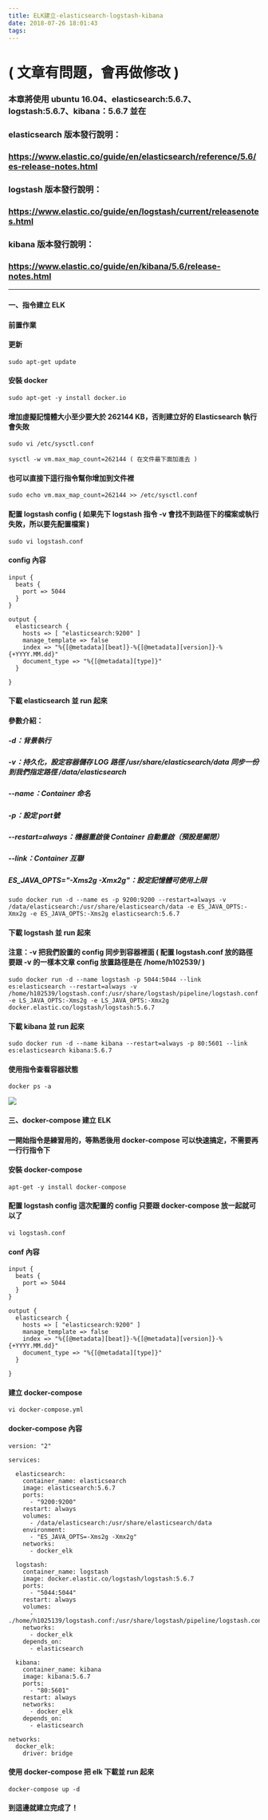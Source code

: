 ```yaml
---
title: ELK建立-elasticsearch-logstash-kibana
date: 2018-07-26 18:01:43
tags:
---
```

# ( 文章有問題，會再做修改 )
### 本章將使用 ubuntu 16.04、elasticsearch:5.6.7、logstash:5.6.7、kibana：5.6.7 並在

### elasticsearch 版本發行說明：
### https://www.elastic.co/guide/en/elasticsearch/reference/5.6/es-release-notes.html

### logstash  版本發行說明：
### https://www.elastic.co/guide/en/logstash/current/releasenotes.html

### kibana 版本發行說明：
### https://www.elastic.co/guide/en/kibana/5.6/release-notes.html

***

#### 一、指令建立 ELK

#### 前置作業

#### 更新

```
sudo apt-get update
```

#### 安裝 docker

```
sudo apt-get -y install docker.io
```

#### 增加虛擬記憶體大小至少要大於 262144 KB，否則建立好的 Elasticsearch 執行會失敗

```
sudo vi /etc/sysctl.conf

sysctl -w vm.max_map_count=262144 ( 在文件最下面加進去 )
```

#### 也可以直接下這行指令幫你增加到文件裡

```
sudo echo vm.max_map_count=262144 >> /etc/sysctl.conf
```

#### 配置 logstash config ( 如果先下 logstash 指令 -v 會找不到路徑下的檔案或執行失敗，所以要先配置檔案 )

```
sudo vi logstash.conf
```

#### config 內容

```
input {
  beats {
    port => 5044
  }
}

output {
  elasticsearch {
    hosts => [ "elasticsearch:9200" ]
    manage_template => false
    index => "%{[@metadata][beat]}-%{[@metadata][version]}-%{+YYYY.MM.dd}"
    document_type => "%{[@metadata][type]}"
  }

}
```

#### 下載 elasticsearch 並 run 起來

#### 參數介紹：

##### -d：背景執行

##### -v：持久化，設定容器儲存 LOG 路徑 /usr/share/elasticsearch/data 同步一份到我們指定路徑 /data/elasticsearch

##### --name：Container 命名

##### -p：設定 port號

##### --restart=always：機器重啟後 Container 自動重啟（預設是關閉）

##### --link：Container 互聯

##### ES_JAVA_OPTS="-Xms2g -Xmx2g"：設定記憶體可使用上限

```
sudo docker run -d --name es -p 9200:9200 --restart=always -v /data/elasticsearch:/usr/share/elasticsearch/data -e ES_JAVA_OPTS:-Xmx2g -e ES_JAVA_OPTS:-Xms2g elasticsearch:5.6.7
```

#### 下載 logstash 並 run 起來

#### 注意：-v 把我們設置的 config 同步到容器裡面 ( 配置 logstash.conf 放的路徑要跟 -v 的一樣本文章 config 放置路徑是在 /home/h102539/ )

```
sudo docker run -d --name logstash -p 5044:5044 --link es:elasticsearch --restart=always -v /home/h102539/logstash.conf:/usr/share/logstash/pipeline/logstash.conf -e LS_JAVA_OPTS:-Xms2g -e LS_JAVA_OPTS:-Xmx2g docker.elastic.co/logstash/logstash:5.6.7
```


#### 下載 kibana 並 run 起來

```
sudo docker run -d --name kibana --restart=always -p 80:5601 --link es:elasticsearch kibana:5.6.7
```

#### 使用指令查看容器狀態

```
docker ps -a
```

![ ](images/4.png)

#### 三、docker-compose 建立 ELK

#### 一開始指令是練習用的，等熟悉後用 docker-compose 可以快速搞定，不需要再一行行指令下

#### 安裝 docker-compose

```
apt-get -y install docker-compose
```

#### 配置 logstash config 這次配置的 config 只要跟 docker-compose 放一起就可以了

```
vi logstash.conf
```

#### conf 內容

```
input {
  beats {
    port => 5044
  }
}

output {
  elasticsearch {
    hosts => [ "elasticsearch:9200" ]
    manage_template => false
    index => "%{[@metadata][beat]}-%{[@metadata][version]}-%{+YYYY.MM.dd}"
    document_type => "%{[@metadata][type]}"
  }

}
```

#### 建立 docker-compose

```
vi docker-compose.yml
```

#### docker-compose 內容

```
version: "2"

services:

  elasticsearch:
    container_name: elasticsearch
    image: elasticsearch:5.6.7
    ports:
      - "9200:9200"
    restart: always
    volumes:
      - /data/elasticsearch:/usr/share/elasticsearch/data
    environment:
      - "ES_JAVA_OPTS=-Xms2g -Xmx2g"
    networks:
      - docker_elk

  logstash:
    container_name: logstash
    image: docker.elastic.co/logstash/logstash:5.6.7
    ports:
      - "5044:5044"
    restart: always
    volumes:
      - ./home/h1025139/logstash.conf:/usr/share/logstash/pipeline/logstash.conf
    networks:
      - docker_elk
    depends_on:
      - elasticsearch

  kibana:
    container_name: kibana
    image: kibana:5.6.7
    ports:
      - "80:5601"
    restart: always
    networks:
      - docker_elk
    depends_on:
      - elasticsearch

networks:
  docker_elk:
    driver: bridge
```

#### 使用 docker-compose 把 elk 下載並 run 起來

```
docker-compose up -d
```

#### 到這邊就建立完成了！
